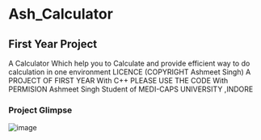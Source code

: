 # Ash_Calculator 
## First Year Project
A Calculator Which help you to Calculate and provide efficient way to do calculation in one environment 
LICENCE (COPYRIGHT Ashmeet Singh) 
A PROJECT OF FIRST  YEAR With C++
PLEASE USE THE CODE With PERMISION 
Ashmeet Singh Student of MEDI-CAPS UNIVERSITY ,INDORE
### Project Glimpse
![image](https://github.com/ashmeet07/Ash_Project/assets/91828139/f0ac661e-d1e7-47bc-8a78-d965b3268b81)
